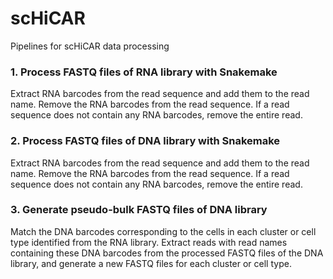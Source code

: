 # scHiCAR
Pipelines for scHiCAR data processing
### 1. Process FASTQ files of RNA library with Snakemake
Extract RNA barcodes from the read sequence and add them to the read name. Remove the RNA barcodes from the read sequence. If a read sequence does not contain any RNA barcodes, remove the entire read.
### 2. Process FASTQ files of DNA library with Snakemake
Extract RNA barcodes from the read sequence and add them to the read name. Remove the RNA barcodes from the read sequence. If a read sequence does not contain any RNA barcodes, remove the entire read.
### 3. Generate pseudo-bulk FASTQ files of DNA library
Match the DNA barcodes corresponding to the cells in each cluster or cell type identified from the RNA library. Extract reads with read names containing these DNA barcodes from the processed FASTQ files of the DNA library, and generate a new FASTQ files for each cluster or cell type.
